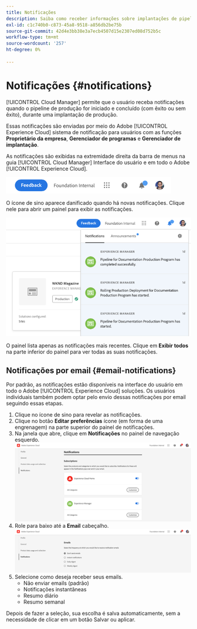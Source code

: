 ```yaml
---
title: Notificações
description: Saiba como receber informações sobre implantações de pipeline usando o sistema de notificação Adobe Experience Cloud.
exl-id: c1c740b0-c873-45a8-9518-a856db2be75b
source-git-commit: 42d4e3bb38e3a7ecb4507d15e2307ed08d752b5c
workflow-type: tm+mt
source-wordcount: '257'
ht-degree: 0%

---
```


# Notificações {#notifications}

[!UICONTROL Cloud Manager] permite que o usuário receba notificações quando o pipeline de produção for iniciado e concluído (com êxito ou sem êxito), durante uma implantação de produção.

Essas notificações são enviadas por meio do Adobe [!UICONTROL Experience Cloud] sistema de notificação para usuários com as funções **Proprietário da empresa**, **Gerenciador de programas** e **Gerenciador de implantação**.

As notificações são exibidas na extremidade direita da barra de menus na guia [!UICONTROL Cloud Manager] Interface do usuário e em todo o Adobe [!UICONTROL Experience Cloud].

![Ícone Notificações na barra de menus](assets/notify-1.png)

O ícone de sino aparece danificado quando há novas notificações. Clique nele para abrir um painel para exibir as notificações.

![Exibindo notificações](assets/notify-2.png)

O painel lista apenas as notificações mais recentes. Clique em **Exibir todos** na parte inferior do painel para ver todas as suas notificações.

## Notificações por email {#email-notifications}

Por padrão, as notificações estão disponíveis na interface do usuário em todo o Adobe [!UICONTROL Experience Cloud] soluções. Os usuários individuais também podem optar pelo envio dessas notificações por email seguindo essas etapas.

1. Clique no ícone de sino para revelar as notificações.
1. Clique no botão **Editar preferências** ícone (em forma de uma engrenagem) na parte superior do painel de notificações.
1. Na janela que abre, clique em **Notificações** no painel de navegação esquerdo.
   ![Janela Editar preferências](assets/notification-preferences.png)
1. Role para baixo até a **Email** cabeçalho.
   ![Opções de email](assets/email-preferences.png)
1. Selecione como deseja receber seus emails.
   * Não enviar emails (padrão)
   * Notificações instantâneas
   * Resumo diário
   * Resumo semanal

Depois de fazer a seleção, sua escolha é salva automaticamente, sem a necessidade de clicar em um botão Salvar ou aplicar.
